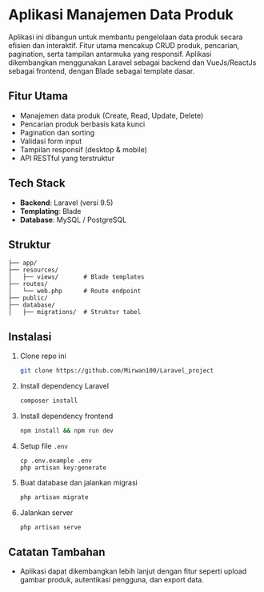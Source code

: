# Aplikasi Manajemen Data Produk

Aplikasi ini dibangun untuk membantu pengelolaan data produk secara efisien dan interaktif. Fitur utama mencakup CRUD produk, pencarian, pagination, serta tampilan antarmuka yang responsif. Aplikasi dikembangkan menggunakan Laravel sebagai backend dan VueJs/ReactJs sebagai frontend, dengan Blade sebagai template dasar.

## Fitur Utama

- Manajemen data produk (Create, Read, Update, Delete)
- Pencarian produk berbasis kata kunci
- Pagination dan sorting
- Validasi form input
- Tampilan responsif (desktop & mobile)
- API RESTful yang terstruktur

## Tech Stack

- **Backend**: Laravel (versi 9.5)
- **Templating**: Blade
- **Database**: MySQL / PostgreSQL

## Struktur

```
├── app/
├── resources/
│   ├── views/       # Blade templates
├── routes/
│   └── web.php      # Route endpoint
├── public/
├── database/
│   ├── migrations/  # Struktur tabel
```

## Instalasi

1. Clone repo ini
   ```bash
   git clone https://github.com/Mirwan100/Laravel_project
   ```

2. Install dependency Laravel
   ```bash
   composer install
   ```

3. Install dependency frontend
   ```bash
   npm install && npm run dev
   ```

4. Setup file `.env`
   ```
   cp .env.example .env
   php artisan key:generate
   ```

5. Buat database dan jalankan migrasi
   ```bash
   php artisan migrate
   ```

6. Jalankan server
   ```bash
   php artisan serve
   ```

## Catatan Tambahan

- Aplikasi dapat dikembangkan lebih lanjut dengan fitur seperti upload gambar produk, autentikasi pengguna, dan export data.


